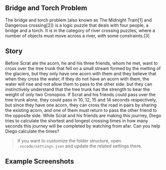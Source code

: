 ## Bridge and Torch Problem

The bridge and torch problem (also known as The Midnight Train[1] and Dangerous crossing[2]) is a logic puzzle that deals with four people, a bridge and a torch. It is in the category of river crossing puzzles, where a number of objects must move across a river, with some constraints.[3]

## Story

Before Scrat ate the acorn, he and his three friends, whom he met, want to cross over the tree trunk that fell on a small stream formed by the melting of the glaciers, but they only have one acorn with them and they believe that when they cross the water, if they do not have an acorn with them, the water will rise and not allow them to pass to the other side. but they can instinctively understand that the tree trunk has the strength to bear the weight of only two Cronopios. If Scrat and his friends could pass over the tree trunk alone, they could pass in 10, 12, 15 and 14 seconds respectively, but since they have one acorn, they can cross the road in pairs by sharing the existing acorn, and one of them must return to pass the other friend to the opposite side. While Scrat and his friends are making this journey, Diego tries to calculate the shortest and longest crossing times in how many seconds this journey will be completed by watching from afar. Can you help Diego calculate the times?

> If you want to customize the folder structure, open `.vscode/settings.json` and update the related settings there.

## Example Screenshots

